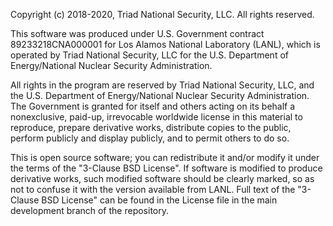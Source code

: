 Copyright (c) 2018-2020, Triad National Security, LLC. All rights reserved.

This software was produced under U.S. Government contract 89233218CNA000001 for 
Los Alamos National Laboratory (LANL), which is operated by Triad National 
Security, LLC for the U.S. Department of Energy/National Nuclear Security 
Administration.

All rights in the program are reserved by Triad National Security, LLC, and the 
U.S. Department of Energy/National Nuclear Security Administration. The 
Government is granted for itself and others acting on its behalf a nonexclusive,
paid-up, irrevocable worldwide license in this material to reproduce, prepare 
derivative works, distribute copies to the public, perform publicly and display 
publicly, and to permit others to do so. 

This is open source software; you can redistribute it and/or modify it under the
terms of the "3-Clause BSD License". If software is modified to produce 
derivative works, such modified software should be clearly marked, so as not to 
confuse it with the version available from LANL. Full text of the "3-Clause BSD 
License" can be found in the License file in the main development branch of the 
repository.
